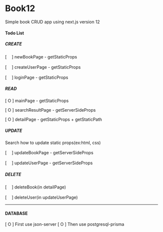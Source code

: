 # Book12

Simple book CRUD app using next.js version 12

#### Todo List

##### CREATE

[ㅤ ] newBookPage - getStaticProps

[ㅤ ] createUserPage - getStaticProps

[ㅤ ] loginPage - getStaticProps

##### READ

[ O ] mainPage - getStaticProps

[ O ] searchResultPage - getServerSideProps

[ O ] detailPage - getStaticProps + getStaticPath

##### UPDATE

Search how to update static props(ex:html, css)

[ㅤ ] updateBookPage - getServerSideProps

[ㅤ ] updateUserPage - getServerSideProps

##### DELETE

[ㅤ ] deleteBook(in detailPage)

[ㅤ ] deleteUser(in updateUserPage)

---

#### DATABASE

[ O ] First use json-server
[ O ] Then use postgresql-prisma
